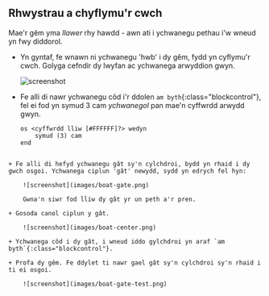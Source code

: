 ## Rhwystrau a chyflymu'r cwch

Mae'r gêm yma *llawer* rhy hawdd - awn ati i ychwanegu pethau i'w wneud yn fwy diddorol.

+ Yn gyntaf, fe wnawn ni ychwanegu 'hwb' i dy gêm, fydd yn cyflymu'r cwch. Golyga cefndir dy lwyfan ac ychwanega arwyddion gwyn.
    
    ![screenshot](images/boat-boost.png)

+ Fe alli di nawr ychwanegu côd i'r ddolen `am byth`{:class="blockcontrol"}, fel ei fod yn symud 3 cam *ychwanegol* pan mae'n cyffwrdd arwydd gwyn.
    
    ```blocks
    os <cyffwrdd lliw [#FFFFFF]?> wedyn
        symud (3) cam
    end
```

+ Fe alli di hefyd ychwanegu gât sy'n cylchdroi, bydd yn rhaid i dy gwch osgoi. Ychwanega ciplun 'gât' newydd, sydd yn edrych fel hyn:
    
    ![screenshot](images/boat-gate.png)
    
    Gwna'n siwr fod lliw dy gât yr un peth a'r pren.

+ Gosoda canol ciplun y gât.
    
    ![screenshot](images/boat-center.png)

+ Ychwanega côd i dy gât, i wneud iddo gylchdroi yn araf `am byth`{:class="blockcontrol"}.

+ Profa dy gêm. Fe ddylet ti nawr gael gât sy'n cylchdroi sy'n rhaid i ti ei osgoi.
    
    ![screenshot](images/boat-gate-test.png)